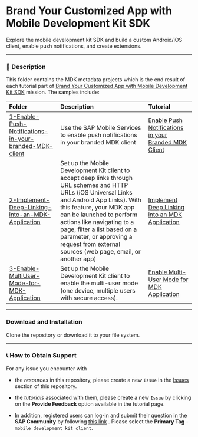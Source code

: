# Brand Your Customized App with Mobile Development Kit SDK

Explore the mobile development kit SDK and build a custom Android/iOS client, enable push notifications, and create extensions.

---

### 📌 Description

This folder contains the MDK metadata projects which is the end result of each tutorial part of [Brand Your Customized App with Mobile Development Kit SDK](https://developers.sap.com/mission.mobile-dev-kit-brand.html) mission.
The samples include:

| Folder                                                                                                                                                                        | Description                                                  | Tutorial                                                                                                                              |
| :---------------------------------------------------------------------------------------------------------------------------------------------------------------------------- | :----------------------------------------------------------- | :------------------------------------------------------------------------------------------------------------------------------------ |
| [1-Enable-Push-Notifications-in-your-branded-MDK-client](/5-Brand-Your-Customized-App-with-Mobile-Development-Kit-SDK/1-Enable-Push-Notifications-in-your-branded-MDK-client) | Use the SAP Mobile Services to enable push notifications in your branded MDK client | [Enable Push Notifications in your Branded MDK Client](https://developers.sap.com/tutorials/cp-mobile-dev-kit-push-customclient.html) |
| [2-Implement-Deep-Linking-into-an-MDK-Application](/5-Brand-Your-Customized-App-with-Mobile-Development-Kit-SDK/2-Implement-Deep-Linking-into-an-MDK-Application) | Set up the Mobile Development Kit client to accept deep links through URL schemes and HTTP URLs (iOS Universal Links and Android App Links). With this feature, your MDK app can be launched to perform actions like navigating to a page, filter a list based on a parameter, or approving a request from external sources (web page, email, or another app) | [Implement Deep Linking into an MDK Application](https://developers.sap.com/tutorials/cp-mobile-dev-kit-deep-link-into-app.html) |
| [3-Enable-MultiUser-Mode-for-MDK-Application](/5-Brand-Your-Customized-App-with-Mobile-Development-Kit-SDK/3-Enable-MultiUser-Mode-for-MDK-Application) | Set up the Mobile Development Kit client to enable the multi-user mode (one device, multiple users with secure access). | [Enable Multi-User Mode for MDK Application](https://developers.sap.com/tutorials/cp-mobile-dev-kit-multi-user.html) |
---

### Download and Installation

Clone the repository or download it to your file system.

---

### 📞 How to Obtain Support

For any issue you encounter with

- the _resources_ in this repository, please create a new `Issue` in the [Issues](https://github.com/SAP/cloud-mdk-tutorial-samples/issues) section of this repository.
- the _tutorials_ associated with them, please create a new `Issue` by clicking on the **Provide Feedback** option available in the tutorial page.

- In addition, registered users can log-in and submit their question in the **SAP Community** by following [this link](https://community.sap.com/t5/forums/postpage/choose-node/true/product-id/73555000100800001081/board-id/technology-questions) .
  Please select the **Primary Tag** - `mobile development kit client`.
